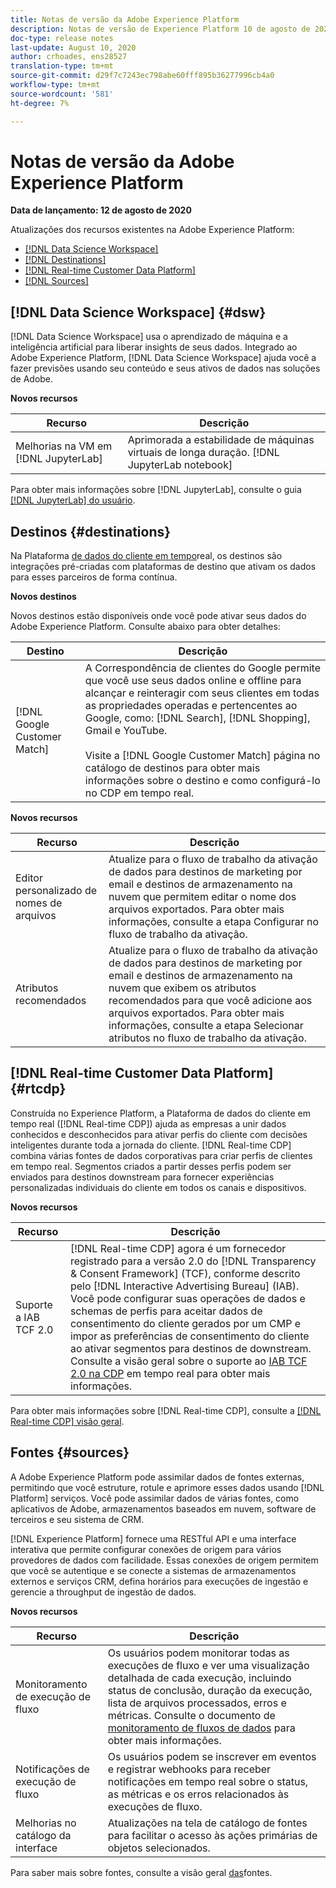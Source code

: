 ```yaml
---
title: Notas de versão da Adobe Experience Platform
description: Notas de versão de Experience Platform 10 de agosto de 2020
doc-type: release notes
last-update: August 10, 2020
author: crhoades, ens28527
translation-type: tm+mt
source-git-commit: d29f7c7243ec798abe60fff895b36277996cb4a0
workflow-type: tm+mt
source-wordcount: '581'
ht-degree: 7%

---
```



# Notas de versão da Adobe Experience Platform

**Data de lançamento: 12 de agosto de 2020**

Atualizações dos recursos existentes na Adobe Experience Platform:

- [[!DNL Data Science Workspace]](#dsw)
- [[!DNL Destinations]](#destinations)
- [[!DNL Real-time Customer Data Platform]](#rtcdp)
- [[!DNL Sources]](#sources)

## [!DNL Data Science Workspace] {#dsw}

[!DNL Data Science Workspace] usa o aprendizado de máquina e a inteligência artificial para liberar insights de seus dados. Integrado ao Adobe Experience Platform, [!DNL Data Science Workspace] ajuda você a fazer previsões usando seu conteúdo e seus ativos de dados nas soluções de Adobe.

**Novos recursos**

| Recurso | Descrição |
| ------- | ----------- |
| Melhorias na VM em [!DNL JupyterLab] | Aprimorada a estabilidade de máquinas virtuais de longa duração. [!DNL JupyterLab notebook] |

Para obter mais informações sobre [!DNL JupyterLab], consulte o guia [[!DNL JupyterLab] do usuário](../../data-science-workspace/jupyterlab/overview.md).

## Destinos {#destinations}

Na Plataforma [de dados do cliente em tempo](../../rtcdp/overview.md)real, os destinos são integrações pré-criadas com plataformas de destino que ativam os dados para esses parceiros de forma contínua.

**Novos destinos**

Novos destinos estão disponíveis onde você pode ativar seus dados do Adobe Experience Platform. Consulte abaixo para obter detalhes:

| Destino | Descrição |
|--- | ---|
| [!DNL Google Customer Match] | A Correspondência de clientes do Google permite que você use seus dados online e offline para alcançar e reinteragir com seus clientes em todas as propriedades operadas e pertencentes ao Google, como: [!DNL Search], [!DNL Shopping], Gmail e YouTube. <br><br> Visite a [!DNL Google Customer Match] página [](../../destinations/catalog/advertising/google-customer-match.md) no catálogo de destinos para obter mais informações sobre o destino e como configurá-lo no CDP em tempo real. |

**Novos recursos**

| Recurso | Descrição |
|------- | -----------|
| Editor personalizado de nomes de arquivos | Atualize para o fluxo de trabalho da ativação de dados para destinos de marketing por email e destinos de armazenamento na nuvem que permitem editar o nome dos arquivos exportados. Para obter mais informações, consulte a etapa [](../../destinations/ui/activate-destinations.md#configure) Configurar no fluxo de trabalho da ativação. |
| Atributos recomendados | Atualize para o fluxo de trabalho da ativação de dados para destinos de marketing por email e destinos de armazenamento na nuvem que exibem os atributos recomendados para que você adicione aos arquivos exportados. Para obter mais informações, consulte a etapa [](../../destinations/ui/activate-destinations.md#select-attributes) Selecionar atributos no fluxo de trabalho da ativação. |

## [!DNL Real-time Customer Data Platform] {#rtcdp}

Construída no Experience Platform, a Plataforma de dados do cliente em tempo real ([!DNL Real-time CDP]) ajuda as empresas a unir dados conhecidos e desconhecidos para ativar perfis do cliente com decisões inteligentes durante toda a jornada do cliente. [!DNL Real-time CDP] combina várias fontes de dados corporativas para criar perfis de clientes em tempo real. Segmentos criados a partir desses perfis podem ser enviados para destinos downstream para fornecer experiências personalizadas individuais do cliente em todos os canais e dispositivos.

**Novos recursos**

| Recurso | Descrição |
| ------- | ----------- |
| Suporte a IAB TCF 2.0 | [!DNL Real-time CDP] agora é um fornecedor registrado para a versão 2.0 do [!DNL Transparency & Consent Framework] (TCF), conforme descrito pelo [!DNL Interactive Advertising Bureau] (IAB). Você pode configurar suas operações de dados e schemas de perfis para aceitar dados de consentimento do cliente gerados por um CMP e impor as preferências de consentimento do cliente ao ativar segmentos para destinos de downstream. Consulte a visão geral sobre o suporte ao [IAB TCF 2.0 na CDP](../../rtcdp/privacy/iab/overview.md) em tempo real para obter mais informações. |

Para obter mais informações sobre [!DNL Real-time CDP], consulte a [[!DNL Real-time CDP] visão geral](../../rtcdp/overview.md).

## Fontes {#sources}

A Adobe Experience Platform pode assimilar dados de fontes externas, permitindo que você estruture, rotule e aprimore esses dados usando [!DNL Platform] serviços. Você pode assimilar dados de várias fontes, como aplicativos de Adobe, armazenamentos baseados em nuvem, software de terceiros e seu sistema de CRM.

[!DNL Experience Platform] fornece uma RESTful API e uma interface interativa que permite configurar conexões de origem para vários provedores de dados com facilidade. Essas conexões de origem permitem que você se autentique e se conecte a sistemas de armazenamentos externos e serviços CRM, defina horários para execuções de ingestão e gerencie a throughput de ingestão de dados.

**Novos recursos**

| Recurso | Descrição |
| ------- | ----------- |
| Monitoramento de execução de fluxo | Os usuários podem monitorar todas as execuções de fluxo e ver uma visualização detalhada de cada execução, incluindo status de conclusão, duração da execução, lista de arquivos processados, erros e métricas. Consulte o documento de [monitoramento de fluxos de dados](../../sources/tutorials/ui/monitor.md) para obter mais informações. |
| Notificações de execução de fluxo | Os usuários podem se inscrever em eventos e registrar webhooks para receber notificações em tempo real sobre o status, as métricas e os erros relacionados às execuções de fluxo. |
| Melhorias no catálogo da interface | Atualizações na tela de catálogo de fontes para facilitar o acesso às ações primárias de objetos selecionados. |

Para saber mais sobre fontes, consulte a visão geral [das](../../sources/home.md)fontes.